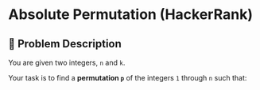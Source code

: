 # Absolute Permutation (HackerRank)

## 🧩 Problem Description

You are given two integers, `n` and `k`.

Your task is to find a **permutation `p`** of the integers `1` through `n` such that:

